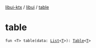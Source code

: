 [libui-ktx](../index.md) / [libui](index.md) / [table](./table.md)

# table

`fun <T> table(data: `[`List`](https://kotlinlang.org/api/latest/jvm/stdlib/kotlin.collections/-list/index.html)`<`[`T`](table.md#T)`>): `[`Table`](-table/index.md)`<`[`T`](table.md#T)`>`